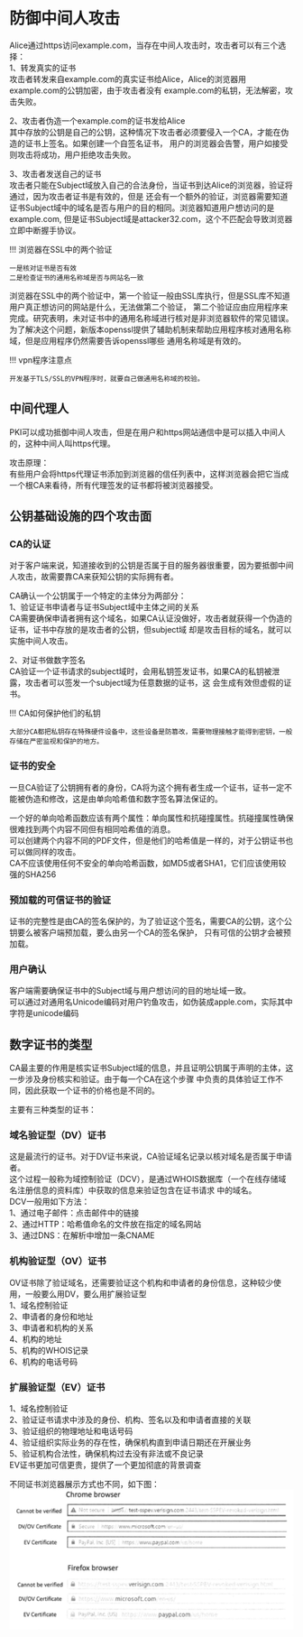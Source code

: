# 防御中间人攻击

Alice通过https访问example.com，当存在中间人攻击时，攻击者可以有三个选择：  
1、转发真实的证书  
攻击者转发来自example.com的真实证书给Alice，Alice的浏览器用example.com的公钥加密，由于攻击者没有
example.com的私钥，无法解密，攻击失败。  
 
2、攻击者伪造一个example.com的证书发给Alice  
其中存放的公钥是自己的公钥，这种情况下攻击者必须要侵入一个CA，才能在伪造的证书上签名。如果创建一个自签名证书，
用户的浏览器会告警，用户如接受则攻击将成功，用户拒绝攻击失败。  

3、攻击者发送自己的证书  
攻击者只能在Subject域放入自己的合法身份，当证书到达Alice的浏览器，验证将通过，因为攻击者证书是有效的，但是
还会有一个额外的验证，浏览器需要知道证书Subject域中的域名是否与用户的目的相同。浏览器知道用户想访问的是example.com,
但是证书Subject域是attacker32.com，这个不匹配会导致浏览器立即中断握手协议。

!!! 浏览器在SSL中的两个验证

    一是核对证书是否有效  
    二是检查证书的通用名称域是否与网站名一致

浏览器在SSL中的两个验证中，第一个验证一般由SSL库执行，但是SSL库不知道用户真正想访问的网站是什么，无法做第二个验证，
第二个验证应由应用程序来完成。研究表明，未对证书中的通用名称域进行核对是非浏览器软件的常见错误。   
为了解决这个问题，新版本openssl提供了辅助机制来帮助应用程序核对通用名称域，但是应用程序仍然需要告诉openssl哪些
通用名称域是有效的。

!!! vpn程序注意点

    开发基于TLS/SSL的VPN程序时，就要自己做通用名称域的校验。
    
## 中间代理人

PKI可以成功抵御中间人攻击，但是在用户和https网站通信中是可以插入中间人的，这种中间人叫https代理。  

攻击原理：  
有些用户会将https代理证书添加到浏览器的信任列表中，这样浏览器会把它当成一个根CA来看待，所有代理签发的证书都将被浏览器接受。

## 公钥基础设施的四个攻击面

### CA的认证  

对于客户端来说，知道接收到的公钥是否属于目的服务器很重要，因为要抵御中间人攻击，故需要靠CA来获知公钥的实际拥有者。  

CA确认一个公钥属于一个特定的主体分为两部分：  
1、验证证书申请者与证书Subject域中主体之间的关系  
CA需要确保申请者拥有这个域名，如果CA认证没做好，攻击者就获得一个伪造的证书，证书中存放的是攻击者的公钥，但subject域
却是攻击目标的域名，就可以实施中间人攻击。  

2、对证书做数字签名  
CA验证一个证书请求的subject域时，会用私钥签发证书，如果CA的私钥被泄露，攻击者可以签发一个subject域为任意数据的证书，这
会生成有效但虚假的证书。

!!! CA如何保护他们的私钥

    大部分CA都把私钥存在特殊硬件设备中，这些设备是防篡改，需要物理接触才能得到密钥，一般存储在严密监视和保护的地方。

### 证书的安全

一旦CA验证了公钥拥有者的身份，CA将为这个拥有者生成一个证书，证书一定不能被伪造和修改，这是由单向哈希值和数字签名算法保证的。

一个好的单向哈希函数应该有两个属性：单向属性和抗碰撞属性。抗碰撞属性确保很难找到两个内容不同但有相同哈希值的消息。  
可以创建两个内容不同的PDF文件，但是他们的哈希值是一样的，对于公钥证书也可以做同样的攻击。  
CA不应该使用任何不安全的单向哈希函数，如MD5或者SHA1，它们应该使用较强的SHA256

### 预加载的可信证书的验证

证书的完整性是由CA的签名保护的，为了验证这个签名，需要CA的公钥，这个公钥要么被客户端预加载，要么由另一个CA的签名保护，
只有可信的公钥才会被预加载。

### 用户确认

客户端需要确保证书中的Subject域与用户想访问的目的地址域一致。  
可以通过对通用名Unicode编码对用户钓鱼攻击，如伪装成apple.com，实际其中字符是unicode编码

## 数字证书的类型

CA最主要的作用是核实证书Subject域的信息，并且证明公钥属于声明的主体，这一步涉及身份核实和验证。由于每一个CA在这个步骤
中负责的具体验证工作不同，因此获取一个证书的价格也是不同的。

主要有三种类型的证书：

### 域名验证型（DV）证书

这是最流行的证书。对于DV证书来说，CA验证域名记录以核对域名是否属于申请者。  
这个过程一般称为域控制验证（DCV），是通过WHOIS数据库（一个在线存储域名注册信息的资料库）中获取的信息来验证包含在证书请求
中的域名。  
DCV一般用如下方法：  
1、通过电子邮件：点击邮件中的链接    
2、通过HTTP：哈希值命名的文件放在指定的域名网站  
3、通过DNS：在解析中增加一条CNAME  

### 机构验证型（OV）证书

OV证书除了验证域名，还需要验证这个机构和申请者的身份信息，这种较少使用，一般要么用DV，要么用扩展验证型  
1、域名控制验证  
2、申请者的身份和地址  
3、申请者和机构的关系  
4、机构的地址  
5、机构的WHOIS记录  
6、机构的电话号码  

### 扩展验证型（EV）证书

1、域名控制验证  
2、验证证书请求中涉及的身份、机构、签名以及和申请者直接的关联  
3、验证组织的物理地址和电话号码  
4、验证组织实际业务的存在性，确保机构直到申请日期还在开展业务  
5、验证机构合法性，确保机构过去没有非法或不良记录  
EV证书更加可信更贵，提供了一个更加彻底的背景调查  

不同证书浏览器展示方式也不同，如下图：
![浏览器显示不同证书](../img/pki-show-cert.png)